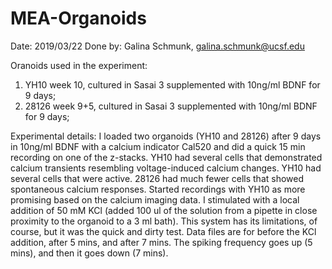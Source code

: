# MEA-Organoids
Date: 2019/03/22
Done by: Galina Schmunk, galina.schmunk@ucsf.edu

Oranoids used in the experiment:
1. YH10 week 10, cultured in Sasai 3 supplemented with 10ng/ml BDNF for 9 days;
2. 28126 week 9+5, cultured in Sasai 3 supplemented with 10ng/ml BDNF for 9 days;

Experimental details:
I loaded two organoids (YH10 and 28126) after 9 days in 10ng/ml BDNF with a calcium indicator Cal520 and did a quick 15 min recording on one of the z-stacks. 
YH10 had several cells that demonstrated calcium transients resembling voltage-induced calcium changes. 
YH10 had several cells that were active. 28126 had much fewer cells that showed spontaneous calcium responses. 
Started recordings with YH10 as more promising based on the calcium imaging data. 
I stimulated with a local addition of 50 mM KCl (added 100 ul of the solution from a pipette in close proximity to the organoid to a 3 ml bath). This system has its limitations, of course, but it was the quick and dirty test. 
Data files are for before the KCl addition, after 5 mins, and after 7 mins. 
The spiking frequency goes up (5 mins), and then it goes down (7 mins). 
